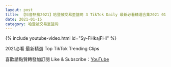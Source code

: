 ```yaml
---
layout: post
title: 【抖音熱搜2021】哈登被交易至篮网 3 TikTok Daily 最新必看精選合集2021 01 15
date: 2021-01-15
category: 哈登被交易至篮网
---
```


{% include youtube-video.html id="Sy-FHkajFHI" %}

2021必看 最新精選 Top TikTok Trending Clips

喜歡請點贊轉發加訂閱 Like & Subscribe：[YouTube](https://www.youtube.com/channel/UCAoR7VcanIPd04uEq_GIylA/videos)

